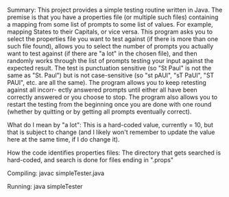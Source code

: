 Summary:
  This project provides a simple testing routine written in Java. The
premise is that you have a properties file (or multiple such files)
containing a mapping from some list of prompts to some list of values.
For example, mapping States to their Capitals, or vice versa. This
program asks you to select the properties file you want to test against
(if there is more than one such file found), allows you to select the
number of prompts you actually want to test against (if there are "a
lot" in the chosen file), and then randomly works through the list of
prompts testing your input against the expected result. The test is
punctuation sensitive (so "St Paul" is not the same as "St. Paul") but
is not case-sensitive (so "st pAUl", "sT PaUl", "ST PAUl", etc. are all
the same). The program allows you to keep retesting against all incorr-
ectly answered prompts until either all have been correctly answered or
you choose to stop. The program also allows you to restart the testing
from the beginning once you are done with one round (whether by
quitting or by getting all prompts eventually correct).

What do I mean by "a lot":
  This is a hard-coded value, currently = 10, but that is subject to
  change (and I likely won't remember to update the value here at the
  same time, if I do change it).

How the code identifies properties files:
  The directory that gets searched is hard-coded, and search is done
  for files ending in ".props"

Compiling:
  javac simpleTester.java

Running:
  java simpleTester

